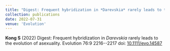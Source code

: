 ```yaml
---
title: "Digest: Frequent hybridization in *Darevskia* rarely leads to the evolution of asexuality"
collection: publications
date: 2022-07-31
venue: 'Evolution'
---
```

**Kong S** (2022) Digest: Frequent hybridization in *Darevskia* rarely leads to the evolution of asexuality. Evolution 76:9 2216--2217 doi: [10.1111/evo.14587](https://doi.org/10.1111/evo.14462)
